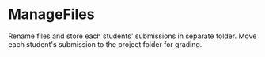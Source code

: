 # ManageFiles
Rename files and store each students' submissions in separate folder. Move each student's submission to the project folder for grading.
